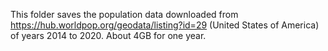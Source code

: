 This folder saves the population data downloaded from https://hub.worldpop.org/geodata/listing?id=29 (United States of America) of years 2014 to 2020. About 4GB for one year.
